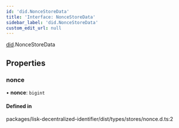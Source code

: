 ```yaml
---
id: 'did.NonceStoreData'
title: 'Interface: NonceStoreData'
sidebar_label: 'did.NonceStoreData'
custom_edit_url: null
---
```


[did](../namespaces/did.md).NonceStoreData

## Properties

### nonce

• **nonce**: `bigint`

#### Defined in

packages/lisk-decentralized-identifier/dist/types/stores/nonce.d.ts:2
